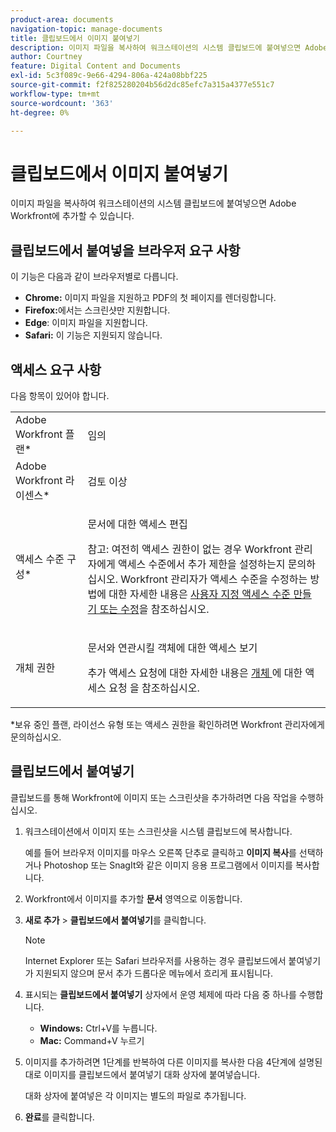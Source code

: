 ```yaml
---
product-area: documents
navigation-topic: manage-documents
title: 클립보드에서 이미지 붙여넣기
description: 이미지 파일을 복사하여 워크스테이션의 시스템 클립보드에 붙여넣으면 Adobe Workfront에 추가할 수 있습니다.
author: Courtney
feature: Digital Content and Documents
exl-id: 5c3f089c-9e66-4294-806a-424a08bbf225
source-git-commit: f2f825280204b56d2dc85efc7a315a4377e551c7
workflow-type: tm+mt
source-wordcount: '363'
ht-degree: 0%

---
```


# 클립보드에서 이미지 붙여넣기

이미지 파일을 복사하여 워크스테이션의 시스템 클립보드에 붙여넣으면 Adobe Workfront에 추가할 수 있습니다. 

## 클립보드에서 붙여넣을 브라우저 요구 사항

이 기능은 다음과 같이 브라우저별로 다릅니다.

* **Chrome:** 이미지 파일을 지원하고 PDF의 첫 페이지를 렌더링합니다.
* **Firefox:**&#x200B;에서는 스크린샷만 지원합니다.
* **Edge**: 이미지 파일을 지원합니다.
* **Safari:** 이 기능은 지원되지 않습니다.

## 액세스 요구 사항

다음 항목이 있어야 합니다.

<table style="table-layout:auto"> 
 <col> 
 </col> 
 <col> 
 </col> 
 <tbody> 
  <tr> 
   <td role="rowheader">Adobe Workfront 플랜*</td> 
   <td> <p> 임의</p> </td> 
  </tr> 
  <tr> 
   <td role="rowheader">Adobe Workfront 라이센스*</td> 
   <td> <p>검토 이상</p> </td> 
  </tr> 
  <tr> 
   <td role="rowheader">액세스 수준 구성*</td> 
   <td> <p>문서에 대한 액세스 편집</p> <p>참고: 여전히 액세스 권한이 없는 경우 Workfront 관리자에게 액세스 수준에서 추가 제한을 설정하는지 문의하십시오. Workfront 관리자가 액세스 수준을 수정하는 방법에 대한 자세한 내용은 <a href="../../administration-and-setup/add-users/configure-and-grant-access/create-modify-access-levels.md" class="MCXref xref">사용자 지정 액세스 수준 만들기 또는 수정</a>을 참조하십시오.</p> </td> 
  </tr> 
  <tr> 
   <td role="rowheader">개체 권한</td> 
   <td> <p>문서와 연관시킬 객체에 대한 액세스 보기</p> <p>추가 액세스 요청에 대한 자세한 내용은 <a href="../../workfront-basics/grant-and-request-access-to-objects/request-access.md" class="MCXref xref">개체 </a>에 대한 액세스 요청 을 참조하십시오.</p> </td> 
  </tr> 
 </tbody> 
</table>

&#42;보유 중인 플랜, 라이선스 유형 또는 액세스 권한을 확인하려면 Workfront 관리자에게 문의하십시오.

## 클립보드에서 붙여넣기

클립보드를 통해 Workfront에 이미지 또는 스크린샷을 추가하려면 다음 작업을 수행하십시오.

1. 워크스테이션에서 이미지 또는 스크린샷을 시스템 클립보드에 복사합니다.

   예를 들어 브라우저 이미지를 마우스 오른쪽 단추로 클릭하고 **이미지 복사**&#x200B;를 선택하거나 Photoshop 또는 SnagIt와 같은 이미지 응용 프로그램에서 이미지를 복사합니다.

1. Workfront에서 이미지를 추가할 **문서** 영역으로 이동합니다.
1. **새로 추가** > **클립보드에서 붙여넣기**&#x200B;를 클릭합니다.

   >[!NOTE]
   >
   >Internet Explorer 또는 Safari 브라우저를 사용하는 경우 클립보드에서 붙여넣기가 지원되지 않으며 문서 추가 드롭다운 메뉴에서 흐리게 표시됩니다.

1. 표시되는 **클립보드에서 붙여넣기** 상자에서 운영 체제에 따라 다음 중 하나를 수행합니다.

   * **Windows:** Ctrl+V를 누릅니다.
   * **Mac:** Command+V 누르기

1. 이미지를 추가하려면 1단계를 반복하여 다른 이미지를 복사한 다음 4단계에 설명된 대로 이미지를 클립보드에서 붙여넣기 대화 상자에 붙여넣습니다.

   대화 상자에 붙여넣은 각 이미지는 별도의 파일로 추가됩니다.

1. **완료**&#x200B;를 클릭합니다.

